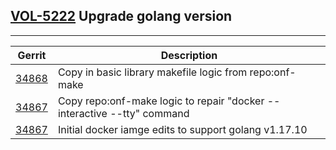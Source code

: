 ## [VOL-5222](https://jira.opencord.org/browse/VOL-5222) Upgrade golang version

---

| Gerrit | Description |
| ------ | --------------------------------------------------------- | 
| [34868](https://gerrit.opencord.org/c/voltha-protos/+/34868)       | Copy in basic library makefile logic from repo:onf-make |
| [34867](https://gerrit.opencord.org/c/voltha-protos/+/34867)       | Copy repo:onf-make logic to repair "docker --interactive --tty" command |
| [34867](https://gerrit.opencord.org/c/voltha-docker-tools/+/34870) | Initial docker iamge edits to support golang v1.17.10 |


